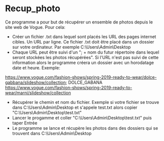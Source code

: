 # Recup_photo
Ce programme a pour but de récupérer un ensemble de photos depuis le site web de Vogue.
Pour cela:
- Créer un fichier .txt dans lequel sont placés les URL des pages internet cibles. Un URL par ligne. Ce fichier .txt doit être placé dans un dossier sur votre ordinateur. Par exemple C:\Users\Admin\Desktop
- Chaque URL peut être suivi d'un "; + nom du futur répertoire dans lequel seront stockées les photos récupérées". Si l'URL n'est pas suivi de cette information alors le programme créera un dossier avec un horodatage date et heure.
Exemple:

https://www.vogue.com/fashion-shows/spring-2019-ready-to-wear/dolce-gabbana/slideshow/collection; DOLCE_GABANA
https://www.vogue.com/fashion-shows/spring-2019-ready-to-wear/marni/slideshow/collection

- Récupérer le chemin et nom du fichier. Exemple si votre fichier se trouve dans C:\Users\Admin\Desktop et s'appele test.txt alors copier "C:\Users\Admin\Desktop\test.txt"
- Lancer le progamme et coller "C:\Users\Admin\Desktop\test.txt" puis taper Entrée
- Le programme se lance et récupère les photos dans des dossiers qui se trouvent dans C:\Users\Admin\Desktop
